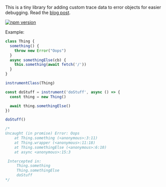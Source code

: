 This is a tiny library for adding custom trace data to error objects for easier debugging. Read the [blog post]().

[![npm version](https://badge.fury.io/js/succinct-async.svg)](https://badge.fury.io/js/succinct-async)

Example:

```js
class Thing {
  something() {
    throw new Error("Oops")
  }
  async somethingElse(cb) {
    this.something(await fetch('/'))
  }
}

instrumentClass(Thing)

const doStuff = instrument('doStuff', async () => {
  const thing = new Thing()

  await thing.somethingElse()
})

doStuff()

/*
Uncaught (in promise) Error: Oops
    at Thing.something (<anonymous>:3:11)
    at Thing.wrapper (<anonymous>:11:18)
    at Thing.somethingElse (<anonymous>:6:10)
    at async <anonymous>:15:3

 Intercepted in:
	 Thing.something
	 Thing.somethingElse
	 doStuff
*/
```
